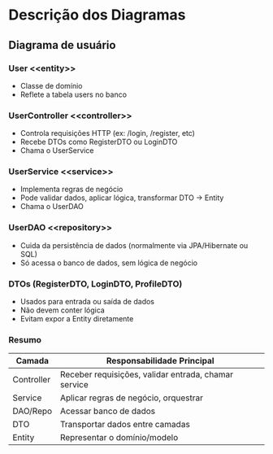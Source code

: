 # Descrição dos Diagramas

## Diagrama de usuário

### User  <\<entity>>
- Classe de domínio
- Reflete a tabela users no banco

### UserController <\<controller>>
- Controla requisições HTTP (ex: /login, /register, etc)
- Recebe DTOs como RegisterDTO ou LoginDTO
- Chama o UserService


### UserService <\<service>>
- Implementa regras de negócio
- Pode validar dados, aplicar lógica, transformar DTO → Entity
- Chama o UserDAO

### UserDAO <\<repository>>
- Cuida da persistência de dados (normalmente via JPA/Hibernate ou SQL)
- Só acessa o banco de dados, sem lógica de negócio

### DTOs (RegisterDTO, LoginDTO, ProfileDTO)
- Usados para entrada ou saída de dados
- Não devem conter lógica
- Evitam expor a Entity diretamente

### Resumo

| Camada     | Responsabilidade Principal                           |
| ---------- | ---------------------------------------------------- |
| Controller | Receber requisições, validar entrada, chamar service |
| Service    | Aplicar regras de negócio, orquestrar                |
| DAO/Repo   | Acessar banco de dados                               |
| DTO        | Transportar dados entre camadas                      |
| Entity     | Representar o domínio/modelo                         |


